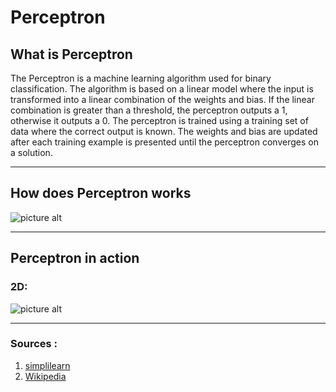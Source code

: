 # Perceptron

## What is Perceptron
The Perceptron is a machine learning algorithm used for binary classification. The algorithm is based on a linear model where the input is transformed into a linear combination of the weights and bias. If the linear combination is greater than a threshold, the perceptron outputs a 1, otherwise it outputs a 0. The perceptron is trained using a training set of data where the correct output is known. The weights and bias are updated after each training example is presented until the perceptron converges on a solution.
- - - -
## How does Perceptron works
![picture alt](https://i.gyazo.com/27612aa6b9671cee261d1eaceb348052.jpg "Flow Chart")
- - - -
## Perceptron in action
### 2D:
![picture alt](https://i.gyazo.com/0b37b1677df5f7b3132d6efb569f8e49.png "Perceptron in 2D")
- - - -
### Sources :
1. [simplilearn](https://www.simplilearn.com/tutorials/deep-learning-tutorial/perceptron#:~:text=Perceptron%20Learning%20Rule%20states%20that,a%20neuron%20fires%20or%20not.)
2. [Wikipedia](https://en.wikipedia.org/wiki/Perceptron)
